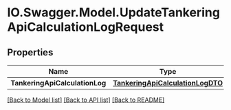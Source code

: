 # IO.Swagger.Model.UpdateTankeringApiCalculationLogRequest
## Properties

Name | Type | Description | Notes
------------ | ------------- | ------------- | -------------
**TankeringApiCalculationLog** | [**TankeringApiCalculationLogDTO**](TankeringApiCalculationLogDTO.md) |  | [optional] 

[[Back to Model list]](../README.md#documentation-for-models) [[Back to API list]](../README.md#documentation-for-api-endpoints) [[Back to README]](../README.md)

